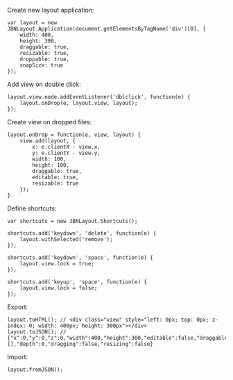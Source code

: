 Create new layout application:

    var layout = new JBNLayout.Application(document.getElementsByTagName('div')[0], {
        width: 400,
        height: 300,
        draggable: true,
        resizable: true,
        droppable: true,
        snapSize: true
    });

Add view on double click:

    layout.view.node.addEventListener('dblclick', function(e) {
        layout.onDrop(e, layout.view, layout);
    });

Create view on dropped files:

    layout.onDrop = function(e, view, layout) {
        view.add(layout, {
            x: e.clientX - view.x,
            y: e.clientY - view.y,
            width: 100,
            height: 100,
            draggable: true,
            editable: true,
            resizable: true
        });
    }

Define shortcuts:

    var shortcuts = new JBNLayout.Shortcuts();

    shortcuts.add('keydown', 'delete', function(e) {
        layout.withSelected('remove');
    });

    shortcuts.add('keydown', 'space', function(e) {
        layout.view.lock = true;
    });

    shortcuts.add('keyup', 'space', function(e) {
        layout.view.lock = false;
    });
    
Export:

    layout.toHTML(); // <div class="view" style="left: 0px; top: 0px; z-index: 0; width: 400px; height: 300px"></div>
    layout.toJSON(); // {"x":0,"y":0,"z":0,"width":400,"height":300,"editable":false,"draggable":true,"resizable":true,"resizeProportionally":false,"droppable":true,"snapSize":true,"snapPosition":false,"views":[],"depth":0,"dragging":false,"resizing":false}
    
Import:
    
    layout.fromJSON();